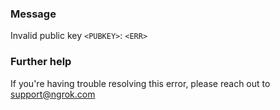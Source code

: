 
### Message
Invalid public key <code>&lt;PUBKEY&gt;</code>: <code>&lt;ERR&gt;</code>

### Further help
If you're having trouble resolving this error, please reach out to [support@ngrok.com](mailto:support@ngrok.com?subject=Help%20with%20ERR_NGROK_612)

